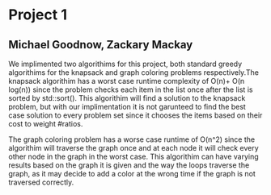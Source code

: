 # Project 1
## Michael Goodnow, Zackary Mackay
We implimented two algorithims for this project, both standard greedy algorithims for the knapsack and graph coloring
problems respectively.The knapsack algorithim has a worst case runtime complexity of O(n)+ O(n log(n)) since the problem checks each item in the list once after the list is sorted by std::sort(). This algorithim will find a solution to the knapsack problem, but with our implimentation it is not garunteed to find the best case solution to every problem set since it chooses the items based on their cost to weight #ratios.

The graph coloring problem has a worse case runtime of O(n^2) since the algorithim will traverse the graph once and at each node it will check every other node in the graph in the worst case. This algorithim can have varying results based on the graph it is given and the way the loops traverse the graph, as it may decide to add a color at the wrong time if the graph is not traversed correctly. 

